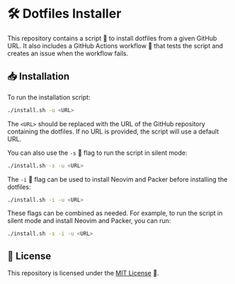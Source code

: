 # 🛠️ Dotfiles Installer

This repository contains a script 📜 to install dotfiles from a given GitHub URL. It also includes a GitHub Actions workflow 💫 that tests the script and creates an issue when the workflow fails.

## 📥 Installation

To run the installation script:

```bash
./install.sh -u <URL>
```

The `<URL>` should be replaced with the URL of the GitHub repository containing the dotfiles. If no URL is provided, the script will use a default URL.

You can also use the `-s` 🤫 flag to run the script in silent mode:

```bash
./install.sh -s -u <URL>
```

The `-i` 🧰 flag can be used to install Neovim and Packer before installing the dotfiles:

```bash
./install.sh -i -u <URL>
```

These flags can be combined as needed. For example, to run the script in silent mode and install Neovim and Packer, you can run:

```bash
./install.sh -s -i -u <URL>
```

## 📃 License

This repository is licensed under the [MIT License](LICENSE) 📝.
